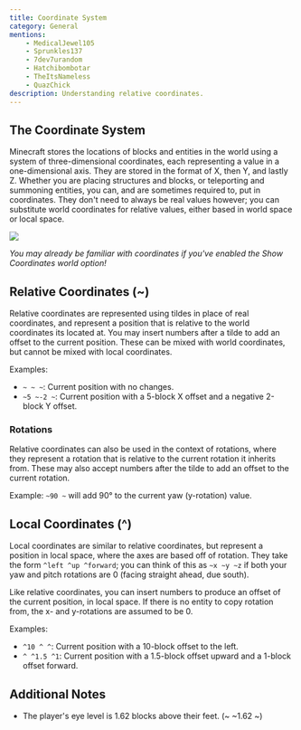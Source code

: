 ```yaml
---
title: Coordinate System
category: General
mentions:
    - MedicalJewel105
    - Sprunkles137
    - 7dev7urandom
    - Hatchibombotar
    - TheItsNameless
    - QuazChick
description: Understanding relative coordinates.
---
```


## The Coordinate System

Minecraft stores the locations of blocks and entities in the world using a system of three-dimensional coordinates, each representing a value in a one-dimensional axis. They are stored in the format of X, then Y, and lastly Z. Whether you are placing structures and blocks, or teleporting and summoning entities, you can, and are sometimes required to, put in coordinates. They don't need to always be real values however; you can substitute world coordinates for relative values, either based in world space or local space.

![](/assets/images/commands/relative-coordinates/coordinates.png)

_You may already be familiar with coordinates if you've enabled the Show Coordinates world option!_

## Relative Coordinates (~)

Relative coordinates are represented using tildes in place of real coordinates, and represent a position that is relative to the world coordinates its located at. You may insert numbers after a tilde to add an offset to the current position. These can be mixed with world coordinates, but cannot be mixed with local coordinates.

Examples:

-   `~ ~ ~`: Current position with no changes.
-   `~5 ~-2 ~`: Current position with a 5-block X offset and a negative 2-block Y offset.

### Rotations

Relative coordinates can also be used in the context of rotations, where they represent a rotation that is relative to the current rotation it inherits from. These may also accept numbers after the tilde to add an offset to the current rotation.

Example: `~90 ~` will add 90° to the current yaw (y-rotation) value.

## Local Coordinates (^)

Local coordinates are similar to relative coordinates, but represent a position in local space, where the axes are based off of rotation. They take the form `^left ^up ^forward`; you can think of this as `~x ~y ~z` if both your yaw and pitch rotations are 0 (facing straight ahead, due south).

Like relative coordinates, you can insert numbers to produce an offset of the current position, in local space. If there is no entity to copy rotation from, the x- and y-rotations are assumed to be 0.

Examples:

-   `^10 ^ ^`: Current position with a 10-block offset to the left.
-   `^ ^1.5 ^1`: Current position with a 1.5-block offset upward and a 1-block offset forward.

## Additional Notes

-   The player's eye level is 1.62 blocks above their feet. (~ ~1.62 ~)
